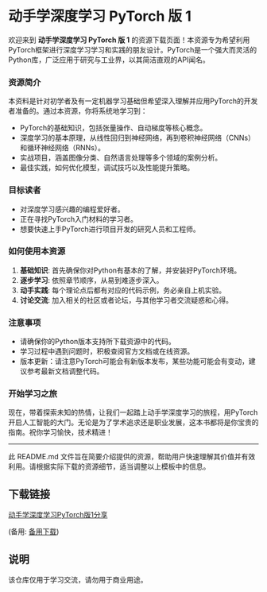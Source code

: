 # 动手学深度学习 PyTorch 版 1

欢迎来到 **动手学深度学习 PyTorch 版 1** 的资源下载页面！本资源专为希望利用PyTorch框架进行深度学习学习和实践的朋友设计。PyTorch是一个强大而灵活的Python库，广泛应用于研究与工业界，以其简洁直观的API闻名。

### 资源简介

本资料是针对初学者及有一定机器学习基础但希望深入理解并应用PyTorch的开发者准备的。通过本资源，你将系统地学习到：

- PyTorch的基础知识，包括张量操作、自动梯度等核心概念。
- 深度学习的基本原理，从线性回归到神经网络，再到卷积神经网络（CNNs）和循环神经网络（RNNs）。
- 实战项目，涵盖图像分类、自然语言处理等多个领域的案例分析。
- 最佳实践，如何优化模型，调试技巧以及性能提升策略。

### 目标读者

- 对深度学习感兴趣的编程爱好者。
- 正在寻找PyTorch入门材料的学习者。
- 想要快速上手PyTorch进行项目开发的研究人员和工程师。

### 如何使用本资源

1. **基础知识**: 首先确保你对Python有基本的了解，并安装好PyTorch环境。
2. **逐步学习**: 依照章节顺序，从易到难逐步深入。
3. **动手实践**: 每个理论点后都有对应的代码示例，务必亲自上机实验。
4. **讨论交流**: 加入相关的社区或者论坛，与其他学习者交流疑惑和心得。

### 注意事项

- 请确保你的Python版本支持所下载资源中的代码。
- 学习过程中遇到问题时，积极查阅官方文档或在线资源。
- 版本更新：请注意PyTorch可能会有新版本发布，某些功能可能会有变动，建议参考最新文档调整代码。

### 开始学习之旅

现在，带着探索未知的热情，让我们一起踏上动手学深度学习的旅程，用PyTorch开启人工智能的大门。无论是为了学术追求还是职业发展，这本书都将是你宝贵的指南。祝你学习愉快，技术精进！

---

此 README.md 文件旨在简要介绍提供的资源，帮助用户快速理解其价值并有效利用。请根据实际下载的资源细节，适当调整以上模板中的信息。

## 下载链接
[动手学深度学习PyTorch版1分享](https://pan.quark.cn/s/8e466d3ce8ca) 

(备用: [备用下载](https://pan.baidu.com/s/1ZPb0onlMGtA4-jclgU0L0Q?pwd=1234))

## 说明

该仓库仅用于学习交流，请勿用于商业用途。

